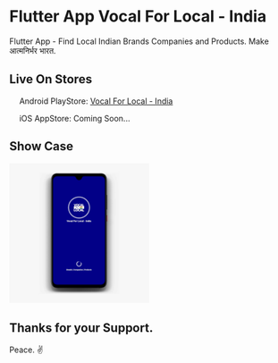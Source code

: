# Flutter App Vocal For Local - India

Flutter App - Find Local Indian Brands Companies and Products. Make आत्मनिर्भर भारत.

## Live On Stores

&emsp; Android PlayStore: [Vocal For Local - India](https://bit.ly/vocalforlocal-india-android)

&emsp; iOS AppStore: Coming Soon...

## Show Case

<img src="https://github.com/potterTheCoder/flutter_app_vocalforlocalindia/blob/master/images/ic_vocalforlocal_india_01.jpeg" width="250">

## Thanks for your Support.

Peace. ✌️
